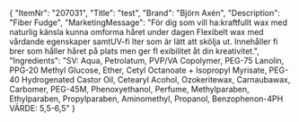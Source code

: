 {
  "ItemNr": "207031",
  "Title": "test",
  "Brand": "Björn Axén",
  "Description": "Fiber Fudge",
  "MarketingMessage": "För dig som vill ha:kraftfullt wax med naturlig känsla kunna omforma håret under dagen Flexibelt wax med vårdande egenskaper samtUV-fi lter som är lätt att skölja ut. Innehåller fi brer som håller håret på plats men ger fl exibilitet åt din kreativitet.",
  "Ingredients": "SV: Aqua, Petrolatum, PVP/VA Copolymer, PEG-75 Lanolin, PPG-20 Methyl Glucose, Ether, Cetyl Octanoate + Isopropyl Myrisate, PEG-40 Hydrogenated Castor Oil, Cetearyl Acohol, Ozokeritewax, Carnaubawax, Carbomer, PEG-45M, Phenoxyethanol, Perfume, Methylparaben, Ethylparaben, Propylparaben, Aminomethyl, Propanol, Benzophenon-4PH VÄRDE: 5,5-6,5"
}